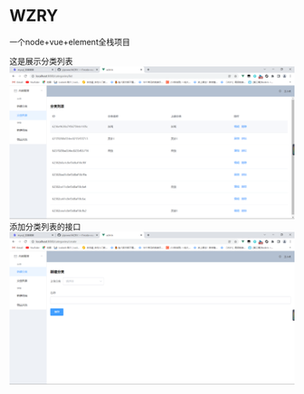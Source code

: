 # WZRY
一个node+vue+element全栈项目

这是展示分类列表
![这是展示分类列表](https://github.com/yipower/WZRY/blob/main/QQ%E6%88%AA%E5%9B%BE20220405144347.png)
添加分类列表的接口
![添加分类列表的接口](https://github.com/yipower/WZRY/blob/main/QQ%E6%88%AA%E5%9B%BE20220405144427.png)
